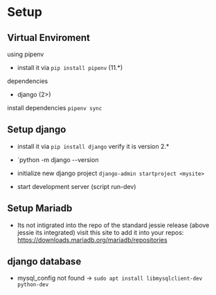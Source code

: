 # Setup

## Virtual Enviroment

using pipenv
- install it via `pip install pipenv` (11.*)

dependencies
- django (2>)

install dependencies
`pipenv sync`

## Setup django

- install it via `pip install django`
verify it is version 2.*
- `python -m django --version

- initialize new django project
`django-admin startproject <mysite>`

- start development server (script run-dev)

## Setup Mariadb

- Its not intigrated into the repo of the standard jessie release (above jessie its integrated)
visit this site to add it into your repos: https://downloads.mariadb.org/mariadb/repositories

## django database

- mysql_config not found
-> `sudo apt install libmysqlclient-dev python-dev`
